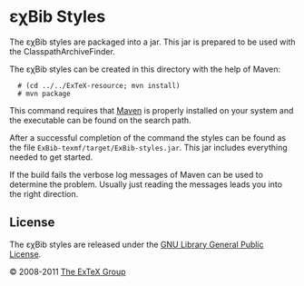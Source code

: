 

εχBib Styles
============

The εχBib styles are packaged into a jar. This jar is prepared to be
used with the ClasspathArchiveFinder.

The εχBib styles can be created in this directory with the help of
Maven:

      # (cd ../../ExTeX-resource; mvn install)
      # mvn package

This command requires that [Maven](http://maven.apache.org) is properly
installed on your system and the executable can be found on the search
path.

After a successful completion of the command the styles can be found as
the file `ExBib-texmf/target/ExBib-styles.jar`. This jar includes
everything needed to get started.

If the build fails the verbose log messages of Maven can be used to
determine the problem. Usually just reading the messages leads you into
the right direction.

License
-------

The εχBib styles are released under the [GNU Library General Public
License](LICENSE.html).

© 2008-2011 [The ExTeX Group](mailto:extex@dante.de)
